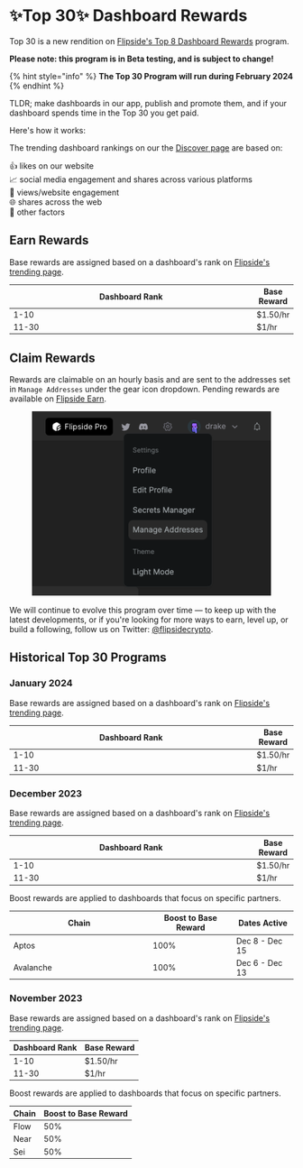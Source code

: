 # ✨Top 30✨ Dashboard Rewards

Top 30 is a new rendition on [Flipside's Top 8 Dashboard Rewards](top-8-dashboard-rewards.md) program.&#x20;

**Please note: this program is in Beta testing, and is subject to change!**

{% hint style="info" %}
**The Top 30 Program will run during February 2024**
{% endhint %}

TLDR; make dashboards in our app, publish and promote them, and if your dashboard spends time in the Top 30 you get paid.&#x20;

Here's how it works:

The trending dashboard rankings on our the [Discover page](https://flipsidecrypto.xyz/discover) are based on:

👍 likes on our website\
📈 social media engagement and shares across various platforms\
👀 views/website engagement\
🌐 shares across the web\
🤫 other factors

## Earn Rewards

Base rewards are assigned based on a dashboard's rank on [Flipside's trending page](https://flipsidecrypto.xyz/discover?d\_sort=trending).

<table><thead><tr><th width="450">Dashboard Rank</th><th>Base Reward</th></tr></thead><tbody><tr><td>1-10</td><td>$1.50/hr</td></tr><tr><td>11-30</td><td>$1/hr</td></tr></tbody></table>

## Claim Rewards

Rewards are claimable on an hourly basis and are sent to the addresses set in `Manage Addresses` under the gear icon dropdown. Pending rewards are available on [Flipside Earn](https://flipsidecrypto.xyz/earn).

<figure><img src="../../.gitbook/assets/image (7).png" alt=""><figcaption></figcaption></figure>

We will continue to evolve this program over time — to keep up with the latest developments, or if you're looking for more ways to earn, level up, or build a following, follow us on Twitter: [@flipsidecrypto](https://twitter.com/flipsidecrypto).

## Historical Top 30 Programs

### January 2024

Base rewards are assigned based on a dashboard's rank on [Flipside's trending page](https://flipsidecrypto.xyz/discover?d\_sort=trending).

<table><thead><tr><th width="450">Dashboard Rank</th><th>Base Reward</th></tr></thead><tbody><tr><td>1-10</td><td>$1.50/hr</td></tr><tr><td>11-30</td><td>$1/hr</td></tr></tbody></table>

### December 2023

Base rewards are assigned based on a dashboard's rank on [Flipside's trending page](https://flipsidecrypto.xyz/discover?d\_sort=trending).

<table><thead><tr><th width="450">Dashboard Rank</th><th>Base Reward</th></tr></thead><tbody><tr><td>1-10</td><td>$1.50/hr</td></tr><tr><td>11-30</td><td>$1/hr</td></tr></tbody></table>

Boost rewards are applied to dashboards that focus on specific partners.

<table><thead><tr><th width="233.33333333333331">Chain</th><th>Boost to Base Reward</th><th>Dates Active</th></tr></thead><tbody><tr><td>Aptos</td><td>100%</td><td>Dec 8 - Dec 15</td></tr><tr><td>Avalanche</td><td>100%</td><td>Dec 6 - Dec 13</td></tr></tbody></table>

### November 2023

Base rewards are assigned based on a dashboard's rank on [Flipside's trending page](https://flipsidecrypto.xyz/discover?d\_sort=trending).

| Dashboard Rank | Base Reward |
| -------------- | ----------- |
| 1-10           | $1.50/hr    |
| 11-30          | $1/hr       |

Boost rewards are applied to dashboards that focus on specific partners.

| Chain | Boost to Base Reward |
| ----- | -------------------- |
| Flow  | 50%                  |
| Near  | 50%                  |
| Sei   | 50%                  |

